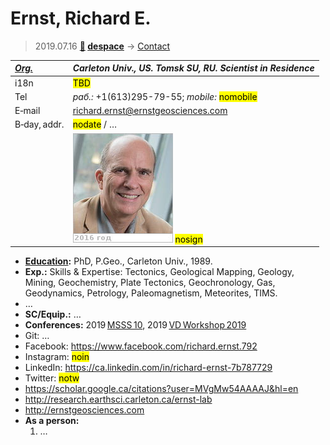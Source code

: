 # Ernst, Richard E.
> 2019.07.16 **[🚀](../index/index.md) [despace](index.md)** → [Contact](contact.md)

|*[Org.](contact.md)*|*Carleton Univ., US. Tomsk SU, RU. Scientist in Residence*|
|:--|:--|
|i18n| <mark>TBD</mark> |
|Tel|*раб.:* +1(613)295-79-55; *mobile:* <mark>nomobile</mark> |
|E‑mail| <richard.ernst@ernstgeosciences.com> |
|B‑day, addr.| <mark>nodate</mark> / … |
|| [![](f/contact/e/ernst1_photo_thumb.jpg)](f/contact/e/ernst1_photo.jpg) <mark>nosign</mark> |

   - **[Education](edu.md):** PhD, P.Geo., Carleton Univ., 1989.
   - **Exp.:** Skills & Expertise: Tectonics, Geological Mapping, Geology, Mining, Geochemistry, Plate Tectonics, Geochronology, Gas, Geodynamics, Petrology, Paleomagnetism, Meteorites, TIMS.
   - …
   - **SC/Equip.:** …
   - **Conferences:** 2019 [MSSS 10](msss_10.md), 2019 [VD Workshop 2019](vdws2019.md)
   - Git: …
   - Facebook: <https://www.facebook.com/richard.ernst.792>
   - Instagram: <mark>noin</mark>
   - LinkedIn: <https://ca.linkedin.com/in/richard-ernst-7b787729>
   - Twitter: <mark>notw</mark>
   - <https://scholar.google.ca/citations?user=MVgMw54AAAAJ&hl=en>
   - <http://research.earthsci.carleton.ca/ernst-lab>
   - <http://ernstgeosciences.com>
   - **As a person:**
      1. …

